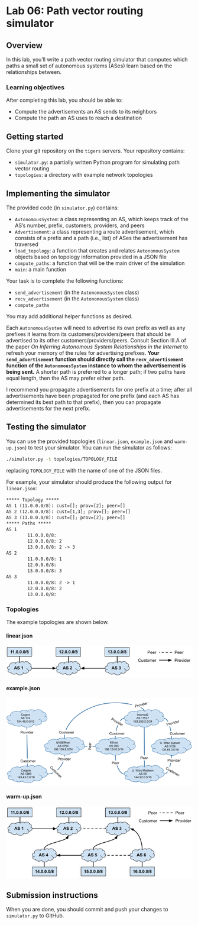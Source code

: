 # Lab 06: Path vector routing simulator

## Overview
In this lab, you’ll write a path vector routing simulator that computes which paths a small set of autonomous systems (ASes) learn based on the relationships between.


### Learning objectives
After completing this lab, you should be able to:
* Compute the advertisements an AS sends to its neighbors
* Compute the path an AS uses to reach a destination

## Getting started

Clone your git repository on the `tigers` servers. Your repository contains:
* `simulator.py`: a partially written Python program for simulating path vector routing
* `topologies`: a directory with example network topologies

## Implementing the simulator
The provided code (in `simulator.py`) contains:
* `AutonomousSystem`: a class representing an AS, which keeps track of the AS’s number, prefix, customers, providers, and peers
* `Advertisement`: a class representing a route advertisement, which consists of a prefix and a path (i.e., list) of ASes the advertisement has traversed
* `load_topology`: a function that creates and relates `AutonomousSystem` objects based on topology information provided in a JSON file
* `compute_paths`: a function that will be the main driver of the simulation
* `main`: a main function

Your task is to complete the following functions:
* `send_advertisement` (in the `AutonomousSystem` class)
* `recv_advertisement` (in the `AutonomousSystem` class)
* `compute_paths`

You may add additional helper functions as desired.

Each `AutonomousSystem` will need to advertise its own prefix as well as any prefixes it learns from its customers/providers/peers that should be advertised to its other customers/providers/peers. Consult Section III.A of the paper *On Inferring Autonomous System Relationships in the Internet* to refresh your memory of the rules for advertising prefixes. **Your `send_advertisement` function should directly call the `recv_advertisement` function of the `AutonomousSystem` instance to whom the advertisement is being sent.** A shorter path is preferred to a longer path; if two paths have equal length, then the AS may prefer either path.

I recommend you propagate advertisements for one prefix at a time; after all advertisements have been propagated for one prefix (and each AS has determined its best path to that prefix), then you can propagate advertisements for the next prefix. 

## Testing the simulator
You can use the provided topologies (`linear.json`, `example.json` and `warm-up.json`) to test your simulator. You can run the simulator as follows:
```bash
./simulator.py -t topologies/TOPOLOGY_FILE
```
replacing `TOPOLOGY_FILE` with the name of one of the JSON files.

For example, your simulator should produce the following output for `linear.json`: 
```
***** Topology *****
AS 1 (11.0.0.0/8): cust=[]; prov=[2]; peer=[]
AS 2 (12.0.0.0/8): cust=[1,3]; prov=[]; peer=[]
AS 3 (13.0.0.0/8): cust=[]; prov=[2]; peer=[]
***** Paths *****
AS 1
        11.0.0.0/8: 
        12.0.0.0/8: 2
        13.0.0.0/8: 2 -> 3
AS 2
        11.0.0.0/8: 1
        12.0.0.0/8: 
        13.0.0.0/8: 3
AS 3
        11.0.0.0/8: 2 -> 1
        12.0.0.0/8: 2
        13.0.0.0/8: 
```

### Topologies
The example topologies are shown below.

#### linear.json
![](topologies/linear.png)

#### example.json
![](topologies/example.png)

#### warm-up.json
![](topologies/warm-up.png)

## Submission instructions
When you are done, you should commit and push your changes to `simulator.py` to GitHub.
